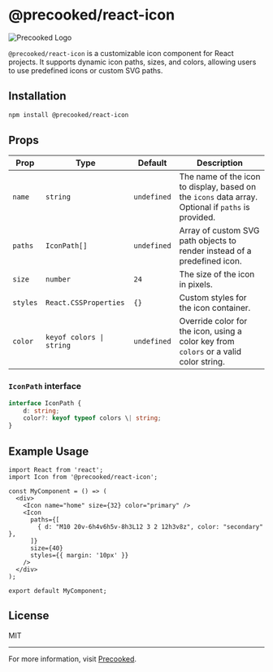 
# @precooked/react-icon

![Precooked Logo](https://precookedcode.com/assets/logos/logo-horizontal-dark.svg)

`@precooked/react-icon` is a customizable icon component for React projects. It supports dynamic icon paths, sizes, and colors, allowing users to use predefined icons or custom SVG paths.

## Installation

```bash
npm install @precooked/react-icon
```

## Props

| Prop   | Type                        | Default | Description                                                                                         |
|--------|-----------------------------|---------|-----------------------------------------------------------------------------------------------------|
| `name` | `string`                    | `undefined` | The name of the icon to display, based on the `icons` data array. Optional if `paths` is provided.   |
| `paths`| `IconPath[]`                | `undefined` | Array of custom SVG path objects to render instead of a predefined icon.                            |
| `size` | `number`                    | `24`    | The size of the icon in pixels.                                                                     |
| `styles` | `React.CSSProperties`      | `{}`    | Custom styles for the icon container.                                                               |
| `color` | `keyof colors \| string`  | `undefined` | Override color for the icon, using a color key from `colors` or a valid color string.               |

### `IconPath` interface

```ts
interface IconPath {
    d: string;
    color?: keyof typeof colors \| string;
}
```

## Example Usage

```tsx
import React from 'react';
import Icon from '@precooked/react-icon';

const MyComponent = () => (
  <div>
    <Icon name="home" size={32} color="primary" />
    <Icon 
      paths={[
        { d: "M10 20v-6h4v6h5v-8h3L12 3 2 12h3v8z", color: "secondary" },
      ]}
      size={40}
      styles={{ margin: '10px' }}
    />
  </div>
);

export default MyComponent;
```

## License

MIT

---

For more information, visit [Precooked](https://precookedcode.com).
